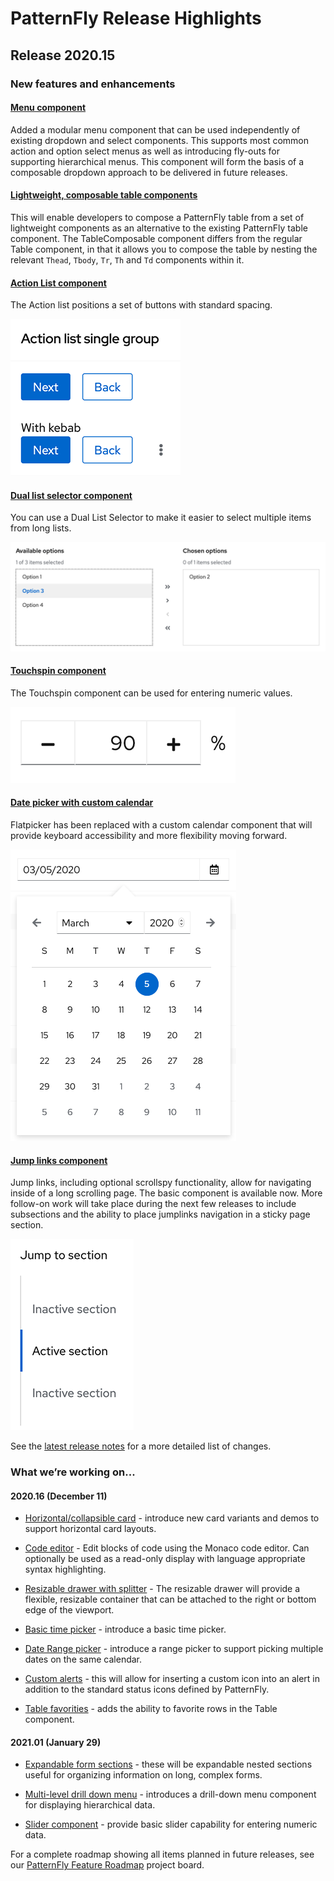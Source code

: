 # PatternFly Release Highlights
## Release 2020.15
### New features and enhancements



#### [Menu component](https://www.patternfly.org/v4/components/menu)
Added a modular menu component that can be used independently of existing dropdown and select components. This supports most common action and option select menus as well as introducing fly-outs for supporting hierarchical menus. This component will form the basis of a composable dropdown approach to be delivered in future releases.

#### [Lightweight, composable table components](https://www.patternfly.org/v4/components/table#tablecomposable-examples)
This will enable developers to compose a PatternFly table from a set of lightweight components as an alternative to the existing PatternFly table component. The TableComposable component differs from the regular Table component, in that it allows you to compose the table by nesting the relevant `Thead`, `Tbody`, `Tr`, `Th` and `Td` components within it.

#### [Action List component](https://www.patternfly.org/v4/components/action-list)
The Action list positions a set of buttons with standard spacing.

![basic action list](./img/action-list.png)

#### [Dual list selector component](https://www.patternfly.org/v4/components/dual-list-selector)
You can use a Dual List Selector to make it easier to select multiple items from long lists.

![dual list selector](./img/dual-list-selector.png)

#### [Touchspin component](https://www.patternfly.org/v4/components/touchspin)
The Touchspin component can be used for entering numeric values.

![touchspin](./img/touchspin.png)

#### [Date picker with custom calendar](https://www.patternfly.org/v4/components/date-picker)
Flatpicker has been replaced with a custom calendar component that will provide keyboard accessibility and more flexibility moving forward.

![date picker](./img/date-picker.png)

#### [Jump links component](https://www.patternfly.org/v4/components/jump-links)
Jump links, including optional scrollspy functionality, allow for navigating inside of a long scrolling page. The basic component is available now. More follow-on work will take place during the next few releases to include subsections and the ability to place jumplinks navigation in a sticky page section.

![jump links](./img/jump-links.png)

See the [latest release notes](https://www.patternfly.org/v4/developer-resources/release-notes) for a more detailed list of changes.


### What we’re working on...

#### 2020.16 (December 11)
* [Horizontal/collapsible card](https://github.com/patternfly/patternfly/issues/3555) - introduce new card variants and demos to support horizontal card layouts.

* [Code editor](https://github.com/patternfly/patternfly-design/issues/836) - Edit blocks of code using the Monaco code editor. Can optionally be used as a read-only display with language appropriate syntax highlighting.

* [Resizable drawer with splitter](https://github.com/patternfly/patternfly-react/issues/5050) - The resizable drawer will provide a flexible, resizable container that can be attached to the right or bottom edge of the viewport.

* [Basic time picker](https://github.com/patternfly/patternfly-react/issues/4731) - introduce a basic time picker.

* [Date Range picker](https://github.com/patternfly/patternfly-react/issues/4732) - introduce a range picker to support picking multiple dates on the same calendar.

* [Custom alerts](https://github.com/patternfly/patternfly/issues/3257) - this will allow for inserting a custom icon into an alert in addition to the standard status icons defined by PatternFly.

* [Table favorities](https://github.com/patternfly/patternfly-react/issues/5020) - adds the ability to favorite rows in the Table component.

#### 2021.01 (January 29)

* [Expandable form sections](https://github.com/patternfly/patternfly/issues/3557) - these will be expandable nested sections useful for organizing information on long, complex forms.

* [Multi-level drill down menu](https://github.com/patternfly/patternfly-react/issues/5024) - introduces a drill-down menu component for displaying hierarchical data.

* [Slider component](https://github.com/patternfly/patternfly/issues/296) - provide basic slider capability for entering numeric data.

For a complete roadmap showing all items planned in future releases, see our [PatternFly Feature Roadmap](https://github.com/orgs/patternfly/projects/4?fullscreen=true) project board.
